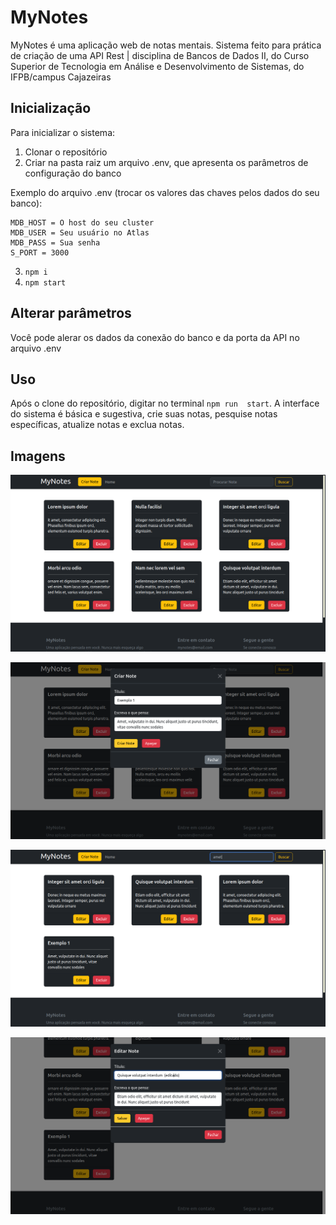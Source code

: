 # MyNotes

MyNotes é uma aplicação web de notas mentais. Sistema feito para prática de criação de uma API Rest | disciplina de Bancos de Dados II, do Curso Superior de Tecnologia em Análise e Desenvolvimento de Sistemas, do IFPB/campus Cajazeiras

## Inicialização
Para inicializar o sistema:
1. Clonar o repositório
2. Criar na pasta raiz um arquivo .env, que apresenta os parâmetros de configuração do banco

Exemplo do arquivo .env (trocar os valores das chaves pelos dados do seu banco):
```
MDB_HOST = O host do seu cluster
MDB_USER = Seu usuário no Atlas
MDB_PASS = Sua senha
S_PORT = 3000
```

3. ```npm i```
4. ```npm start```

## Alterar parâmetros
Você pode alerar os dados da conexão do banco e da porta da API no arquivo .env

## Uso
Após o clone do repositório, digitar no terminal ```npm run  start```. A interface do sistema é básica e sugestiva, crie suas notas, pesquise notas específicas, atualize notas e exclua notas.

## Imagens

![](public/imgs/mynotes1.png)

![](public/imgs/mynotes2.png)

![](public/imgs/mynotes3.png)

![](public/imgs/mynotes4.png)